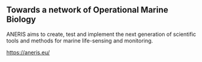 
## Towards a network of Operational Marine Biology

ANERIS aims to create, test and implement the next generation of scientific tools and methods for marine life-sensing and monitoring.

https://aneris.eu/
